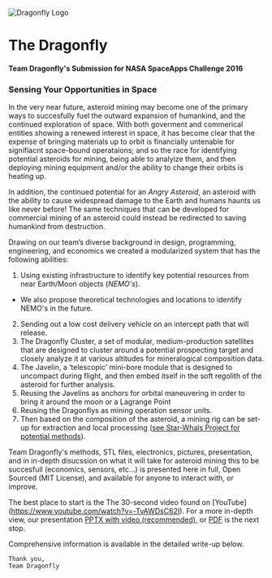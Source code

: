 ![Dragonfly Logo](https://github.com/DragonID/NASAAsteroidMiningChallenge2016/blob/master/Logo/dragonfly_logo.png)

# The Dragonfly
#### Team Dragonfly's Submission for NASA SpaceApps Challenge 2016

### Sensing Your Opportunities in Space

In the very near future, asteroid mining may become one of the primary ways to succesfully fuel the outward expansion of humankind, and the continued exploration of space. With both goverment and commerical entities showing a renewed interest in space, it has become clear that the expense of bringing materials up to orbit is financially untenable for signifiacnt space-bound operataions; and so the race for identifying potential asteroids for mining, being able to analyize them, and then deploying mining equipment and/or the ability to change their orbits is heating up.

In addition, the continued potential for an _Angry Asteroid_, an asteroid with the ability to cause widespread damage to the Earth and humans haunts us like never before! The same techniques that can be developed for commercial mining of an asteroid could instead be redirected to saving humankind from destruction.

Drawing on our team’s diverse background in design, programming, engineering, and economics we created a modularized system that has the following abilities:

1. Using existing infrastructure to identify key potential resources from near Earth/Moon objects (*NEMO's*).
  - We also propose theoretical technologies and locations to identify NEMO's in the future.
2. Sending out a low cost delivery vehicle on an intercept path that will release.
  1. The Dragonfly Cluster, a set of modular, medium-production satellites that are designed to cluster around a potential prospecting target and closely analyze it at various altitudes for mineralogical composition data.
  2. The Javelin, a ‘telescopic’ mini-bore module that is designed to uncompact during flight, and then embed itself in the soft regolith of the asteroid for further analysis.
3. Reusing the Javelins as anchors for orbital maneuvering in order to bring it around the moon or a Lagrange Point
4. Reusing the Dragonflys as mining operation sensor units.
5. Then based on the composition of the asteroid, a mining rig can be set-up for extraction and local processing ([see Star-Whals Project for potential methods](https://2016.spaceappschallenge.org/challenges/solar-system/asteroid-mining/projects/ne-asteroid-mining "Star-Whals")).

Team Dragonfly's methods, STL files, electronics, pictures, presentation, and in in-depth disucssion on what it will take for asteroid mining this to be succesfull (economics, sensors, etc...) is presented here in full, Open Sourced (MIT License), and available for anyone to interact with, or improve.

The best place to start is the The 30-second video found on [YouTube] (https://www.youtube.com/watch?v=-TvAWDsC62I). For a more in-depth view, our presentation [PPTX with video (recommended)](https://github.com/DragonID/NASAAsteroidMiningChallenge2016/blob/master/Dragonfly%20Presentation.pptx?raw=true), or [PDF](https://github.com/DragonID/NASAAsteroidMiningChallenge2016/blob/master/Dragonfly%20Presentation.pdf) is the next stop.

Comprehensive information is available in the detailed write-up below.

    Thank you, 
    Team Dragonfly
